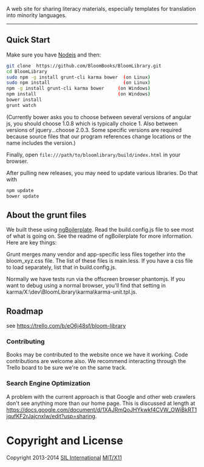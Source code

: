 A web site for sharing literacy materials, especially templates for translation into minority languages.

***

## Quick Start

Make sure you have [Nodejs](http://nodejs.org/download/) and then:

```sh
git clone  https://github.com/BloomBooks/BloomLibrary.git
cd BloomLibrary
sudo npm -g install grunt-cli karma bower  (on Linux)
sudo npm install                           (on Linux)
npm -g install grunt-cli karma bower     (on Windows)
npm install                              (on Windows)
bower install
grunt watch
```

(Currently bower asks you to choose between several versions of angular js,
you should choose 1.0.8 which is typically choice 1.
Also between versions of jquery...choose 2.0.3.
Some specific versions are required because source files that our program
references change locations or the name includes the version.)

Finally, open `file:///path/to/bloomlibrary/build/index.html` in your browser.

After pulling new releases, you may need to update various libraries. Do that with


```sh
npm update
bower update
```

## About the grunt files

We built these using [ngBoilerplate](https://github.com/ngbp/ngbp). Read the build.config.js file to see most of what is going on. See the readme of ngBoilerplate for more information. Here are key things:

Grunt merges many vendor and app-specific less files together into the bloom_xyz.css file. The list of these files is main.less.
If you have a css file to load separately, list that in build.config.js.

Normally we have tests run via the offscreen browser phantomjs. If you want to debug using a normal browser, you'll find that setting in karma/X:\dev\BloomLibrary\karma\karma-unit.tpl.js.


## Roadmap

see https://trello.com/b/eO6j48sf/bloom-library

### Contributing

Books may be contributed to the website once we have it working. Code contributions are welcome also.
We recommend interacting through the Trello board to be sure we're on the same track.

### Search Engine Optimization

A problem with the current approach is that Google and other web crawlers
don't see anything more than our home page. This is discussed at length
at https://docs.google.com/document/d/1XAJRmQoJHYkwkf4CVW_OWiBkRT1jqufKF2rJajcnxIw/edit?usp=sharing.

Copyright and License
=======
Copyright 2013-2014 [SIL International](http://sil.org)
[MIT/X11](http://sil.mit-license.org/)


